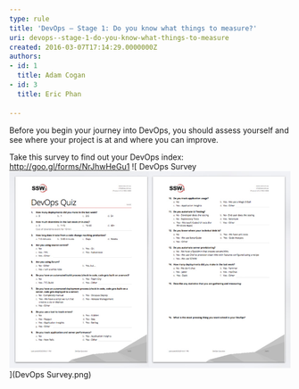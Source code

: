 ```yaml
---
type: rule
title: 'DevOps – Stage 1: Do you know what things to measure?'
uri: devops--stage-1-do-you-know-what-things-to-measure
created: 2016-03-07T17:14:29.0000000Z
authors:
- id: 1
  title: Adam Cogan
- id: 3
  title: Eric Phan

---
```


Before you begin your journey into DevOps, you should assess yourself and see where your project is at and where you can improve.
 
Take this survey to find out your DevOps index: http://goo.gl/forms/NrJhwHeGu1
![ DevOps Survey![quiz-devops.jpg](quiz-devops.jpg)](DevOps Survey.png)

